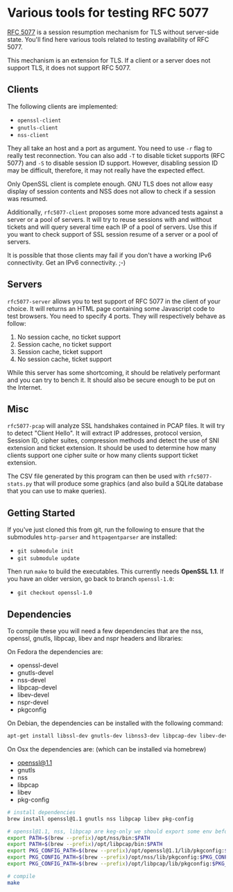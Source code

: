 Various tools for testing RFC 5077
==================================

[RFC 5077](http://tools.ietf.org/html/rfc5077) is a session resumption
mechanism for TLS without server-side state. You'll find here various
tools related to testing availability of RFC 5077.

This mechanism is an extension for TLS. If a client or a server does
not support TLS, it does not support RFC 5077.

Clients
-------

The following clients are implemented:

 - `openssl-client`
 - `gnutls-client`
 - `nss-client`

They all take an host and a port as argument. You need to use `-r`
flag to really test reconnection. You can also add `-T` to disable
ticket supports (RFC 5077) and `-S` to disable session ID
support. However, disabling session ID may be difficult, therefore, it
may not really have the expected effect.

Only OpenSSL client is complete enough. GNU TLS does not allow easy
display of session contents and NSS does not allow to check if a
session was resumed.

Additionally, `rfc5077-client` proposes some more advanced tests
against a server or a pool of servers. It will try to reuse sessions
with and without tickets and will query several time each IP of a pool
of servers. Use this if you want to check support of SSL session
resume of a server or a pool of servers.

It is possible that those clients may fail if you don't have a working
IPv6 connectivity. Get an IPv6 connectivity. ;-)

Servers
-------

`rfc5077-server` allows you to test support of RFC 5077 in the client
of your choice. It will returns an HTML page containing some
Javascript code to test browsers. You need to specify 4 ports. They
will respectively behave as follow:

 1. No session cache, no ticket support
 2. Session cache, no ticket support
 3. Session cache, ticket support
 4. No session cache, ticket support

While this server has some shortcoming, it should be relatively
performant and you can try to bench it. It should also be secure
enough to be put on the Internet.

Misc
----

`rfc5077-pcap` will analyze SSL handshakes contained in PCAP files. It
will try to detect "Client Hello". It will extract IP addresses,
protocol version, Session ID, cipher suites, compression methods and
detect the use of SNI extension and ticket extension. It should be
used to determine how many clients support one cipher suite or how
many clients support ticket extension.

The CSV file generated by this program can then be used with
`rfc5077-stats.py` that will produce some graphics (and also build a
SQLite database that you can use to make queries).

Getting Started
---------------

If you've just cloned this from git, run the following to ensure that
the submodules `http-parser` and `httpagentparser` are installed:

- `git submodule init`
- `git submodule update`

Then run `make` to build the executables. This currently needs **OpenSSL 1.1**.
If you have an older version, go back to branch `openssl-1.0`:

- `git checkout openssl-1.0`

Dependencies
------------

To compile these you will need a few dependencies that are the nss,
openssl, gnutls, libpcap, libev and nspr headers and libraries:

On Fedora the dependencies are:
 * openssl-devel
 * gnutls-devel
 * nss-devel
 * libpcap-devel
 * libev-devel
 * nspr-devel
 * pkgconfig

On Debian, the dependencies can be installed with the following command:

```bash
apt-get install libssl-dev gnutls-dev libnss3-dev libpcap-dev libev-dev libnspr4-dev pkg-config
```

On Osx the dependencies are: (which can be installed via homebrew)
 * openssl@1.1
 * gnutls
 * nss
 * libpcap
 * libev
 * pkg-config

```bash
# install dependencies
brew install openssl@1.1 gnutls nss libpcap libev pkg-config

# openssl@1.1, nss, libpcap are keg-only we should export some env before make
export PATH=$(brew --prefix)/opt/nss/bin:$PATH
export PATH=$(brew --prefix)/opt/libpcap/bin:$PATH
export PKG_CONFIG_PATH=$(brew --prefix)/opt/openssl@1.1/lib/pkgconfig:$PKG_CONFIG_PATH
export PKG_CONFIG_PATH=$(brew --prefix)/opt/nss/lib/pkgconfig:$PKG_CONFIG_PATH
export PKG_CONFIG_PATH=$(brew --prefix)/opt/libpcap/lib/pkgconfig:$PKG_CONFIG_PATH

# compile
make
```
